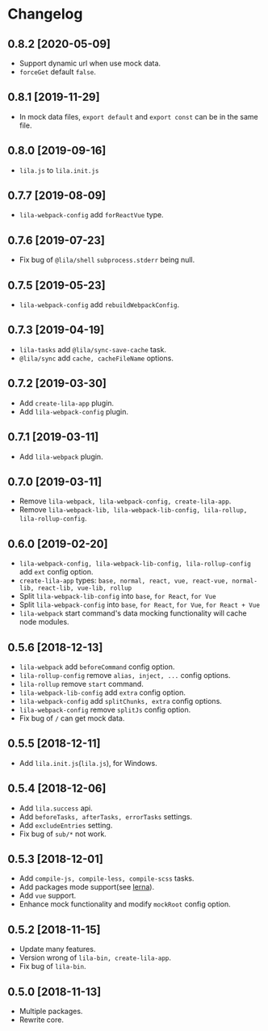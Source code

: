 # Changelog

## 0.8.2 [2020-05-09]

- Support dynamic url when use mock data.
- `forceGet` default `false`.

## 0.8.1 [2019-11-29]

- In mock data files, `export default` and `export const` can be in the same file.

## 0.8.0 [2019-09-16]

- `lila.js` to `lila.init.js`

## 0.7.7 [2019-08-09]

- `lila-webpack-config` add `forReactVue` type.

## 0.7.6 [2019-07-23]

- Fix bug of `@lila/shell` `subprocess.stderr` being null.

## 0.7.5 [2019-05-23]

- `lila-webpack-config` add `rebuildWebpackConfig`.

## 0.7.3 [2019-04-19]

- `lila-tasks` add `@lila/sync-save-cache` task.
- `@lila/sync` add `cache, cacheFileName` options.

## 0.7.2 [2019-03-30]

- Add `create-lila-app` plugin.
- Add `lila-webpack-config` plugin.

## 0.7.1 [2019-03-11]

- Add `lila-webpack` plugin.

## 0.7.0 [2019-03-11]

- Remove `lila-webpack, lila-webpack-config, create-lila-app`.
- Remove `lila-webpack-lib, lila-webpack-lib-config, lila-rollup, lila-rollup-config`.

## 0.6.0 [2019-02-20]

- `lila-webpack-config, lila-webpack-lib-config, lila-rollup-config` add `ext` config option.
- `create-lila-app` types: `base, normal, react, vue, react-vue, normal-lib, react-lib, vue-lib, rollup`
- Split `lila-webpack-lib-config` into `base`, `for React`, `for Vue`
- Split `lila-webpack-config` into `base`, `for React`, `for Vue`, `for React + Vue`
- `lila-webpack` start command's data mocking functionality will cache node modules.

## 0.5.6 [2018-12-13]

- `lila-webpack` add `beforeCommand` config option.
- `lila-rollup-config` remove `alias, inject, ...` config options.
- `lila-rollup` remove `start` command.
- `lila-webpack-lib-config` add `extra` config option.
- `lila-webpack-config` add `splitChunks, extra` config options.
- `lila-webpack-config` remove `splitJs` config option.
- Fix bug of `/` can get mock data.

## 0.5.5 [2018-12-11]

- Add `lila.init.js`(`lila.js`), for Windows.

## 0.5.4 [2018-12-06]

- Add `lila.success` api.
- Add `beforeTasks, afterTasks, errorTasks` settings.
- Add `excludeEntries` setting.
- Fix bug of `sub/*` not work.

## 0.5.3 [2018-12-01]

- Add `compile-js, compile-less, compile-scss` tasks.
- Add packages mode support(see [lerna](https://github.com/lerna/lerna)).
- Add `vue` support.
- Enhance mock functionality and modify `mockRoot` config option.

## 0.5.2 [2018-11-15]

- Update many features.
- Version wrong of `lila-bin, create-lila-app`.
- Fix bug of `lila-bin`.

## 0.5.0 [2018-11-13]

- Multiple packages.
- Rewrite core.
